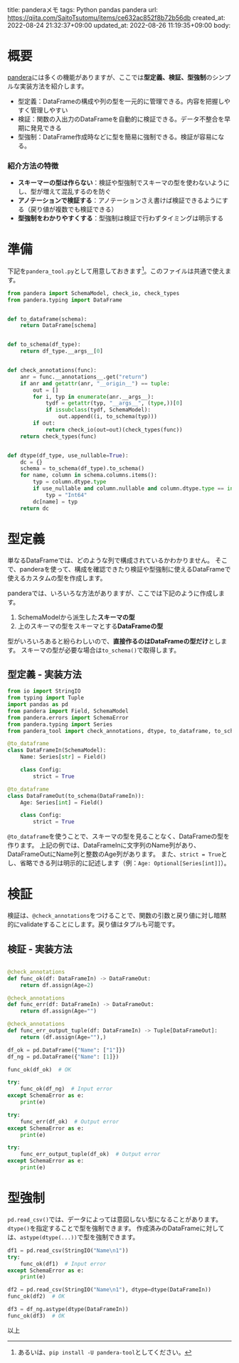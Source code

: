 title: panderaメモ
tags: Python pandas pandera
url: https://qiita.com/SaitoTsutomu/items/ce632ac852f8b72b56db
created_at: 2022-08-24 21:32:37+09:00
updated_at: 2022-08-26 11:19:35+09:00
body:

# 概要

[pandera](https://pandera.readthedocs.io/)には多くの機能がありますが、ここでは**型定義、検証、型強制**のシンプルな実装方法を紹介します。

- 型定義：DataFrameの構成や列の型を一元的に管理できる。内容を把握しやすく管理しやすい
- 検証：関数の入出力のDataFrameを自動的に検証できる。データ不整合を早期に発見できる
- 型強制：DataFrame作成時などに型を簡易に強制できる。検証が容易になる。

### 紹介方法の特徴

- **スキーマーの型は作らない**：検証や型強制でスキーマの型を使わないようにし、型が増えて混乱するのを防ぐ
- **アノテーションで検証する**：アノテーションさえ書けば検証できるようにする（戻り値が複数でも検証できる）
- **型強制をわかりやすくする**：型強制は検証で行わずタイミングは明示する

# 準備

下記を`pandera_tool.py`として用意しておきます[^1]。このファイルは共通で使えます。

[^1]: あるいは、`pip install -U pandera-tool`としてください。

```python
from pandera import SchemaModel, check_io, check_types
from pandera.typing import DataFrame


def to_dataframe(schema):
    return DataFrame[schema]


def to_schema(df_type):
    return df_type.__args__[0]


def check_annotations(func):
    anr = func.__annotations__.get("return")
    if anr and getattr(anr, "__origin__") == tuple:
        out = []
        for i, typ in enumerate(anr.__args__):
            tydf = getattr(typ, "__args__", (type,))[0]
            if issubclass(tydf, SchemaModel):
                out.append((i, to_schema(typ)))
        if out:
            return check_io(out=out)(check_types(func))
    return check_types(func)


def dtype(df_type, use_nullable=True):
    dc = {}
    schema = to_schema(df_type).to_schema()
    for name, column in schema.columns.items():
        typ = column.dtype.type
        if use_nullable and column.nullable and column.dtype.type == int:
            typ = "Int64"
        dc[name] = typ
    return dc
```

# 型定義

単なるDataFrameでは、どのような列で構成されているかわかりません。
そこで、panderaを使って、構成を確認できたり検証や型強制に使えるDataFrameで使えるカスタムの型を作成します。

panderaでは、いろいろな方法がありますが、ここでは下記のように作成します。

1. SchemaModelから派生した**スキーマの型**
1. 上のスキーマの型をスキーマとする**DataFrameの型**

型がいろいろあると紛らわしいので、**直接作るのはDataFrameの型だけ**とします。
スキーマの型が必要な場合は`to_schema()`で取得します。

## 型定義 - 実装方法

```py
from io import StringIO
from typing import Tuple
import pandas as pd
from pandera import Field, SchemaModel
from pandera.errors import SchemaError
from pandera.typing import Series
from pandera_tool import check_annotations, dtype, to_dataframe, to_schema

@to_dataframe
class DataFrameIn(SchemaModel):
    Name: Series[str] = Field()

    class Config:
        strict = True

@to_dataframe
class DataFrameOut(to_schema(DataFrameIn)):
    Age: Series[int] = Field()

    class Config:
        strict = True
```

`@to_dataframe`を使うことで、スキーマの型を見ることなく、DataFrameの型を作ります。
上記の例では、DataFrameInに文字列のName列があり、DataFrameOutにName列と整数のAge列があります。
また、`strict = True`とし、省略できる列は明示的に記述します（例：`Age: Optional[Series[int]]`）。

# 検証

検証は、`@check_annotations`をつけることで、関数の引数と戻り値に対し暗黙的にvalidateすることにします。戻り値はタプルも可能です。

## 検証 - 実装方法

```py

@check_annotations
def func_ok(df: DataFrameIn) -> DataFrameOut:
    return df.assign(Age=2)

@check_annotations
def func_err(df: DataFrameIn) -> DataFrameOut:
    return df.assign(Age="")

@check_annotations
def func_err_output_tuple(df: DataFrameIn) -> Tuple[DataFrameOut]:
    return (df.assign(Age=""),)

df_ok = pd.DataFrame({"Name": ["1"]})
df_ng = pd.DataFrame({"Name": [1]})

func_ok(df_ok)  # OK

try:
    func_ok(df_ng)  # Input error
except SchemaError as e:
    print(e)

try:
    func_err(df_ok)  # Output error
except SchemaError as e:
    print(e)

try:
    func_err_output_tuple(df_ok)  # Output error
except SchemaError as e:
    print(e)
```

# 型強制

`pd.read_csv()`では、データによっては意図しない型になることがあります。`dtype()`を指定することで型を強制できます。
作成済みのDataFrameに対しては、`astype(dtype(...))`で型を強制できます。

```python
df1 = pd.read_csv(StringIO("Name\n1"))
try:
    func_ok(df1)  # Input error
except SchemaError as e:
    print(e)

df2 = pd.read_csv(StringIO("Name\n1"), dtype=dtype(DataFrameIn))
func_ok(df2)  # OK

df3 = df_ng.astype(dtype(DataFrameIn))
func_ok(df3)  # OK
```

以上

